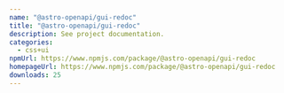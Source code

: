 ```yaml
---
name: "@astro-openapi/gui-redoc"
title: "@astro-openapi/gui-redoc"
description: See project documentation.
categories:
  - css+ui
npmUrl: https://www.npmjs.com/package/@astro-openapi/gui-redoc
homepageUrl: https://www.npmjs.com/package/@astro-openapi/gui-redoc
downloads: 25
---
```

